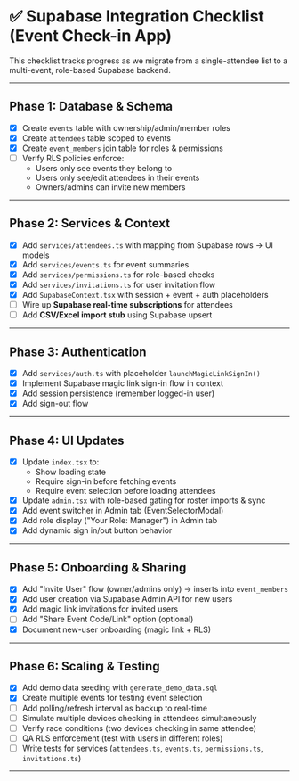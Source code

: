 # ✅ Supabase Integration Checklist (Event Check-in App)

This checklist tracks progress as we migrate from a single-attendee list to a multi-event, role-based Supabase backend.

---

## Phase 1: Database & Schema
- [x] Create `events` table with ownership/admin/member roles  
- [x] Create `attendees` table scoped to events  
- [x] Create `event_members` join table for roles & permissions  
- [ ] Verify RLS policies enforce:
  - Users only see events they belong to  
  - Users only see/edit attendees in their events  
  - Owners/admins can invite new members  

---

## Phase 2: Services & Context
- [x] Add `services/attendees.ts` with mapping from Supabase rows → UI models  
- [x] Add `services/events.ts` for event summaries  
- [x] Add `services/permissions.ts` for role-based checks  
- [x] Add `services/invitations.ts` for user invitation flow
- [x] Add `SupabaseContext.tsx` with session + event + auth placeholders  
- [ ] Wire up **Supabase real-time subscriptions** for attendees  
- [ ] Add **CSV/Excel import stub** using Supabase upsert  

---

## Phase 3: Authentication
- [x] Add `services/auth.ts` with placeholder `launchMagicLinkSignIn()`  
- [x] Implement Supabase magic link sign-in flow in context  
- [x] Add session persistence (remember logged-in user)  
- [x] Add sign-out flow  

---

## Phase 4: UI Updates
- [x] Update `index.tsx` to:
  - Show loading state  
  - Require sign-in before fetching events  
  - Require event selection before loading attendees  
- [x] Update `admin.tsx` with role-based gating for roster imports & sync  
- [x] Add event switcher in Admin tab (EventSelectorModal)
- [x] Add role display ("Your Role: Manager") in Admin tab
- [x] Add dynamic sign in/out button behavior  

---

## Phase 5: Onboarding & Sharing
- [x] Add "Invite User" flow (owner/admins only) → inserts into `event_members`  
- [x] Add user creation via Supabase Admin API for new users
- [x] Add magic link invitations for invited users
- [ ] Add "Share Event Code/Link" option (optional)  
- [x] Document new-user onboarding (magic link + RLS)  

---

## Phase 6: Scaling & Testing
- [x] Add demo data seeding with `generate_demo_data.sql`
- [x] Create multiple events for testing event selection
- [ ] Add polling/refresh interval as backup to real-time  
- [ ] Simulate multiple devices checking in attendees simultaneously  
- [ ] Verify race conditions (two devices checking in same attendee)  
- [ ] QA RLS enforcement (test with users in different roles)  
- [ ] Write tests for services (`attendees.ts`, `events.ts`, `permissions.ts`, `invitations.ts`)  

---